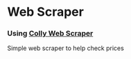 # Web Scraper
### Using [Colly Web Scraper](https://github.com/gocolly/colly)

Simple web scraper to help check prices